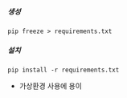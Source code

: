 

##### 생성
```
pip freeze > requirements.txt
```

##### 설치

```
pip install -r requirements.txt
```

- 가상환경 사용에 용이